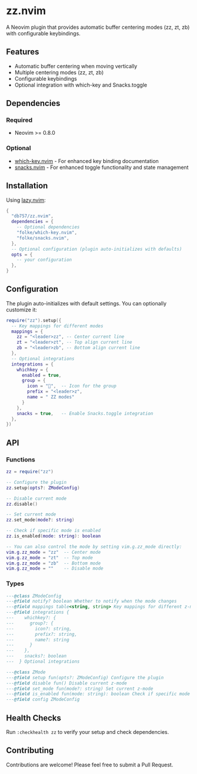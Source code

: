 # zz.nvim

A Neovim plugin that provides automatic buffer centering modes (zz, zt, zb) with configurable keybindings.

## Features

- Automatic buffer centering when moving vertically
- Multiple centering modes (zz, zt, zb)
- Configurable keybindings
- Optional integration with which-key and Snacks.toggle

## Dependencies

### Required

- Neovim >= 0.8.0

### Optional

- [which-key.nvim](https://github.com/folke/which-key.nvim) - For enhanced key binding documentation
- [snacks.nvim](https://github.com/folke/snacks.nvim) - For enhanced toggle functionality and state management

## Installation

Using [lazy.nvim](https://github.com/folke/lazy.nvim):

```lua
{
  "db757/zz.nvim",
  dependencies = {
    -- Optional dependencies
    "folke/which-key.nvim",
    "folke/snacks.nvim",
  },
  -- Optional configuration (plugin auto-initializes with defaults)
  opts = {
    -- your configuration
  },
}
```

## Configuration

The plugin auto-initializes with default settings. You can optionally customize it:

```lua
require("zz").setup({
  -- Key mappings for different modes
  mappings = {
    zz = "<leader>zz", -- Center current line
    zt = "<leader>zt", -- Top align current line
    zb = "<leader>zb", -- Bottom align current line
  },
  -- Optional integrations
  integrations = {
    whichkey = {
      enabled = true,
      group = {
        icon = "󰬡",  -- Icon for the group
        prefix = "<leader>z",
        name = " ZZ modes"
      }
    },
    snacks = true,   -- Enable Snacks.toggle integration
  },
})
```

## API

### Functions

```lua
zz = require("zz")

-- Configure the plugin
zz.setup(opts?: ZModeConfig)

-- Disable current mode
zz.disable()

-- Set current mode
zz.set_mode(mode?: string)

-- Check if specific mode is enabled
zz.is_enabled(mode: string): boolean

-- You can also control the mode by setting vim.g.zz_mode directly:
vim.g.zz_mode = "zz"  -- Center mode
vim.g.zz_mode = "zt"  -- Top mode
vim.g.zz_mode = "zb"  -- Bottom mode
vim.g.zz_mode = ""    -- Disable mode
```

### Types

```lua
---@class ZModeConfig
---@field notify? boolean Whether to notify when the mode changes
---@field mappings table<string, string> Key mappings for different z-modes
---@field integrations {
---    whichkey?: {
---      group?: {
---        icon?: string,
---        prefix?: string,
---        name?: string
---      }
---    },
---    snacks?: boolean
---  } Optional integrations

---@class ZMode
---@field setup fun(opts?: ZModeConfig) Configure the plugin
---@field disable fun() Disable current z-mode
---@field set_mode fun(mode?: string) Set current z-mode
---@field is_enabled fun(mode: string): boolean Check if specific mode is enabled
---@field config ZModeConfig
```

## Health Checks

Run `:checkhealth zz` to verify your setup and check dependencies.

## Contributing

Contributions are welcome! Please feel free to submit a Pull Request.
